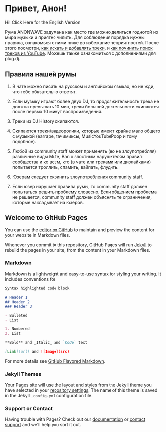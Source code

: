 # Привет, Анон!

Hi! Click Here for the English Version

Рума ANONWAVE задумана как место где можно делиться годнотой из мира музыки и приятно чилить. Для соблюдения порядка нужны правила, ознакомься с ними ниже во избежание неприятностей. После этого посмотри, [как искать и добавлять треки](https://i.imgur.com/Id4lWKY.jpg), и [как починить поиск треков из YouTube](https://an0nwave.github.io/yt-fix/). Можешь также ознакомиться с дополнениями для plug.dj.

## Правила нашей румы

1. В чате можно писать на русском и английском языках, но не жди, что тебе обязательно ответят.

2. Если музыку играют более двух DJ, то продолжительность трека не должна превышать 10 мин, треки большей длительности скипаются после первых 10 минут воспроизведения.

3. Треки из DJ History скипаются.

4. Скипаются треки/видеоролики, которые имеют крайне мало общего с музыкой (earrape, гачимиксы, MusicYouTubePoop и тому подобное).

5. Любой из community staff может применять (но не злоупотребляя) различные виды Mute, Ban к злостным нарушителям правил сообщества и ко всем, кто (в чате или треками или дизлайками) попытается троллить, спамить, вайпать, флудить.

6. Юзерам следует скринить злоупотребления community staff.

7. Если юзер нарушает правила румы, то community staff должен попытаться решить проблему словесно. Если общением проблема не решается, community staff должен объяснять те ограничения, которые накладывает на юзеров.


## Welcome to GitHub Pages

You can use the [editor on GitHub](https://github.com/an0nwave/help/edit/main/README.md) to maintain and preview the content for your website in Markdown files.

Whenever you commit to this repository, GitHub Pages will run [Jekyll](https://jekyllrb.com/) to rebuild the pages in your site, from the content in your Markdown files.

### Markdown

Markdown is a lightweight and easy-to-use syntax for styling your writing. It includes conventions for

```markdown
Syntax highlighted code block

# Header 1
## Header 2
### Header 3

- Bulleted
- List

1. Numbered
2. List

**Bold** and _Italic_ and `Code` text

[Link](url) and ![Image](src)
```

For more details see [GitHub Flavored Markdown](https://guides.github.com/features/mastering-markdown/).

### Jekyll Themes

Your Pages site will use the layout and styles from the Jekyll theme you have selected in your [repository settings](https://github.com/an0nwave/help/settings). The name of this theme is saved in the Jekyll `_config.yml` configuration file.

### Support or Contact

Having trouble with Pages? Check out our [documentation](https://docs.github.com/categories/github-pages-basics/) or [contact support](https://github.com/contact) and we’ll help you sort it out.

